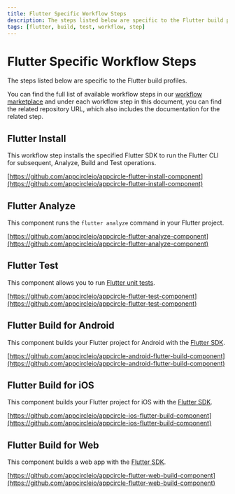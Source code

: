 ```yaml
---
title: Flutter Specific Workflow Steps
description: The steps listed below are specific to the Flutter build profiles.
tags: [flutter, build, test, workflow, step]
---
```

# Flutter Specific Workflow Steps

The steps listed below are specific to the Flutter build profiles.

You can find the full list of available workflow steps in our [workflow marketplace](https://github.com/appcircleio/appcircle-workflow-components) and under each workflow step in this document, you can find the related repository URL, which also includes the documentation for the related step.

## Flutter Install

This workflow step installs the specified Flutter SDK to run the Flutter CLI for subsequent, Analyze, Build and Test operations.

​[https://github.com/appcircleio/appcircle-flutter-install-component](https://github.com/appcircleio/appcircle-flutter-install-component)​

## Flutter Analyze

This component runs the `flutter analyze` command in your Flutter project.

​[https://github.com/appcircleio/appcircle-flutter-analyze-component](https://github.com/appcircleio/appcircle-flutter-analyze-component)

## Flutter Test

This component allows you to run [Flutter unit tests](https://flutter.dev/docs/cookbook/testing/unit/introduction#run-tests-in-a-terminal).

​[https://github.com/appcircleio/appcircle-flutter-test-component](https://github.com/appcircleio/appcircle-flutter-test-component)

## Flutter Build for Android

This component builds your Flutter project for Android with the [Flutter SDK](https://github.com/flutter/flutter).

​[https://github.com/appcircleio/appcircle-android-flutter-build-component](https://github.com/appcircleio/appcircle-android-flutter-build-component)​

## Flutter Build for iOS

This component builds your Flutter project for iOS with the [Flutter SDK](https://github.com/flutter/flutter).

[https://github.com/appcircleio/appcircle-ios-flutter-build-component](https://github.com/appcircleio/appcircle-ios-flutter-build-component)

## ​Flutter Build for Web

This component builds a web app with the [Flutter SDK](https://flutter.dev/docs/deployment/web#building-the-app-for-release).

[https://github.com/appcircleio/appcircle-flutter-web-build-component](https://github.com/appcircleio/appcircle-flutter-web-build-component)

